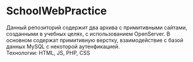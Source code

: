 # SchoolWebPractice
Данный репозиторий содержит два архива с примитивными сайтами, созданными в учебных целях, с использованием OpenServer. В основном содержат примитивную верстку, взаимодействие с базой данных MySQL с некоторой аутенфикацией.  
Технологии: HTML, JS, PHP, CSS
